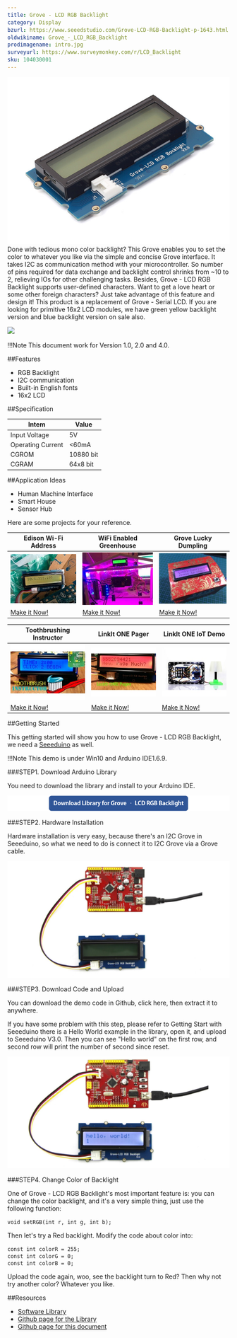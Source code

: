 ```yaml
---
title: Grove - LCD RGB Backlight
category: Display
bzurl: https://www.seeedstudio.com/Grove-LCD-RGB-Backlight-p-1643.html
oldwikiname: Grove_-_LCD_RGB_Backlight
prodimagename: intro.jpg
surveyurl: https://www.surveymonkey.com/r/LCD_Backlight
sku: 104030001
---
```


![enter image description here](https://raw.githubusercontent.com/SeeedDocument/Grove_LCD_RGB_Backlight/master/images/intro.jpg)
Done with tedious mono color backlight? This Grove enables you to set the color to whatever you like via 
the simple and concise Grove interface. It takes I2C as communication method with your microcontroller. 
So number of pins required for data exchange and backlight control shrinks from ~10 to 2, relieving IOs for 
other challenging tasks. Besides, Grove - LCD RGB Backlight supports user-defined characters. Want to get 
a love heart or some other foreign characters? Just take advantage of this feature and design it! 
This product is a replacement of Grove - Serial LCD. If you are looking for primitive 16x2 LCD modules, we 
have green yellow backlight version and blue backlight version on sale also.

[![](https://raw.githubusercontent.com/SeeedDocument/Seeed-WiKi/master/docs/images/get_one_now.png)](http://www.seeedstudio.com/Grove-LCD-RGB-Backlight-p-1643.html)

!!!Note
    This document work for Version 1.0, 2.0 and 4.0.


##Features

* RGB Backlight
* I2C communication
* Built-in English fonts
* 16x2 LCD

##Specification

|Intem|Value|
|------|----------|
| Input Voltage|5V|
| Operating Current | <60mA |
|CGROM | 10880 bit |
| CGRAM | 64x8 bit |

##Application Ideas

* Human Machine Interface
* Smart House
* Sensor Hub

Here are some projects for your reference. 

|Edison Wi-Fi Address|WiFi Enabled Greenhouse|Grove Lucky Dumpling|
|------------------------|-------------------|--------------------|
|![enter image description here](https://raw.githubusercontent.com/SeeedDocument/Grove_LCD_RGB_Backlight/master/images/project1.jpg)|![enter image description here](https://raw.githubusercontent.com/SeeedDocument/Grove_LCD_RGB_Backlight/master/images/project2.jpg)|![enter image description here](https://raw.githubusercontent.com/SeeedDocument/Grove_LCD_RGB_Backlight/master/images/project3.jpg)|
|[Make it Now!](http://www.instructables.com/id/Show-the-Intel-Edison-WiFi-IP-Address-on-a-Grove-L/)|[Make it Now!](http://www.instructables.com/id/Arduino-Grove-Greenhouse/)|[Make it Now!](http://www.instructables.com/id/Grove-Lucky-Dumpling/)|


|Toothbrushing Instructor|LinkIt ONE Pager|LinkIt ONE IoT Demo|
|------------------------|-------------------|--------------------|
|![enter image description here](https://raw.githubusercontent.com/SeeedDocument/Grove_LCD_RGB_Backlight/master/images/project4.jpg)|![enter image description here](https://raw.githubusercontent.com/SeeedDocument/Grove_LCD_RGB_Backlight/master/images/project5.jpg)|![enter image description here](https://raw.githubusercontent.com/SeeedDocument/Grove_LCD_RGB_Backlight/master/images/project6.jpg)|
|[Make it Now!](http://www.instructables.com/id/Toothbrushing-Instructor/)|[Make it Now!](http://www.instructables.com/id/LinkIt-ONE-Pager/)|[Make it Now!](http://www.seeed.cc/project_detail.html?id=78)|


##Getting Started

This getting started will show you how to use Grove - LCD RGB Backlight, we need a [Seeeduino](http://www.seeedstudio.com/Seeeduino-V4.2-p-2517.html) as well. 

!!!Note
    This demo is under Win10 and Arduino IDE1.6.9.

###STEP1. Download Arduino Library

You need to download the library and install to your Arduino IDE.

[![enter image description here](https://raw.githubusercontent.com/SeeedDocument/Grove_LCD_RGB_Backlight/master/images/library.png)](https://github.com/Seeed-Studio/Grove_LCD_RGB_Backlight/archive/master.zip)

###STEP2. Hardware Installation

Hardware installation is very easy, because there's an I2C Grove in Seeeduino, so what we need to do is 
connect it to I2C Grove via a Grove cable. 

![// image 1](https://raw.githubusercontent.com/SeeedDocument/Grove_LCD_RGB_Backlight/master/images/1.png)

###STEP3. Download Code and Upload

You can download the demo code in Github, click here, then extract it to anywhere. 

If you have some problem with this step, please refer to Getting Start with Seeeduino there is a Hello World example in the library, open it, and upload to Seeeduino V3.0. Then you can see "Hello world" on the first row, and second row will print the number of second since reset. 

![// image 1](https://raw.githubusercontent.com/SeeedDocument/Grove_LCD_RGB_Backlight/master/images/2.png)

###STEP4. Change Color of Backlight

One of Grove - LCD RGB Backlight's most important feature is: you can change the color backlight, and it's 
a very simple thing, just use the following function: 

    void setRGB(int r, int g, int b);

Then let's try a Red backlight.
Modify the code about color into:

    const int colorR = 255;
    const int colorG = 0;
    const int colorB = 0;

Upload the code again, woo, see the backlight turn to Red? Then why not try another color? Whatever you like. 


##Resources

* [Software Library](https://github.com/Seeed-Studio/Grove_LCD_RGB_Backlight/archive/master.zip)
* [Github page for the Library](https://github.com/Seeed-Studio/Grove_LCD_RGB_Backlight)
* [Github page for this document](https://github.com/SeeedDocument/Grove_LCD_RGB_Backlight)

